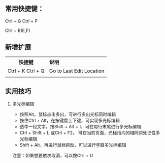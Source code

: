 
## 常用快捷键：

Ctrl + G
Ctrl + P

Ctrl + B(E,F)



## 新增扩展

|      快捷键       | 说明                     |
| :---------------: | :----------------------- |
| Ctrl + K Ctrl + Q | Go to Last Edit Location |
|                   |

## 实用技巧

1. 多光标编辑
   
   * 按照Alt，鼠标点击多出，可进行多出光标同时编辑
   * 按住Ctrl + Alt，在按键盘上下键，可实现多光标编辑
   * 选中一段文字，按Shift + Alt + I，可在每行末尾进行多光标编辑
   * Ctrl + Shift + L 或Ctrl + F2， 可在当前页面，光标指向的相同词处记性多光标编辑
   * Shift + Alt，再进行鼠标拖动，可以进行竖直多光标编辑

	注意：如果想要依次取消，可以按Ctrl + U